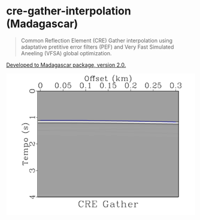 # cre-gather-interpolation (Madagascar)

> Common Reflection Element (CRE) Gather interpolation using adaptative 
> pretitive error filters (PEF) and Very Fast Simulated Aneeling (VFSA) global optimization.

[Developed to Madagascar package, version 2.0.](http://www.ahay.org/wiki/Main_Page)

![Interpolated CRE Gather](https://github.com/Dirack/cre-gather-interpolation/blob/master/images/creCurveInterp.png)

